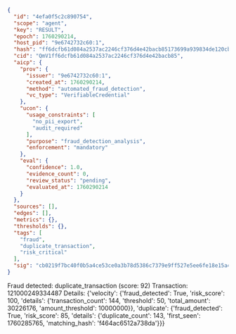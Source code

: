 ```json
{
  "id": "4efa0f5c2c890754",
  "scope": "agent",
  "key": "RESULT",
  "epoch": 1760290214,
  "host_pid": "9e6742732c60:1",
  "hash": "ff6dcfb61d084a2537ac2246cf376d4e42bacb85173699a939834de120cb6c48",
  "cid": "QmV1ff6dcfb61d084a2537ac2246cf376d4e42bacb85",
  "aicp": {
    "prov": {
      "issuer": "9e6742732c60:1",
      "created_at": 1760290214,
      "method": "automated_fraud_detection",
      "vc_type": "VerifiableCredential"
    },
    "ucon": {
      "usage_constraints": [
        "no_pii_export",
        "audit_required"
      ],
      "purpose": "fraud_detection_analysis",
      "enforcement": "mandatory"
    },
    "eval": {
      "confidence": 1.0,
      "evidence_count": 0,
      "review_status": "pending",
      "evaluated_at": 1760290214
    }
  },
  "sources": [],
  "edges": [],
  "metrics": {},
  "thresholds": {},
  "tags": [
    "fraud",
    "duplicate_transaction",
    "risk_critical"
  ],
  "sig": "cb0219f7bc40f0b5a4ce53ce0a3b78d5386c7379e9ff527e5ee6fe18e15a444e"
}
```

Fraud detected: duplicate_transaction (score: 92)
Transaction: 121000249334487
Details: {'velocity': {'fraud_detected': True, 'risk_score': 100, 'details': {'transaction_count': 144, 'threshold': 50, 'total_amount': 30226176, 'amount_threshold': 10000000}}, 'duplicate': {'fraud_detected': True, 'risk_score': 85, 'details': {'duplicate_count': 143, 'first_seen': 1760285765, 'matching_hash': 'f464ac6512a738da'}}}